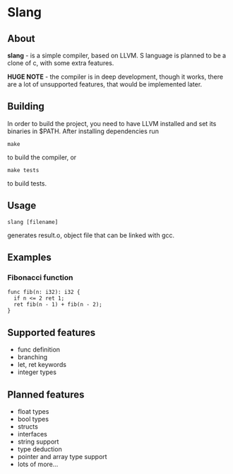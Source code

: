 # Slang
## About

__slang__ - is a simple compiler, based on LLVM. S language is planned to be a clone of c, with some extra features.

__HUGE NOTE__ - the compiler is in deep development, though it works, there are a lot of unsupported features, that would be implemented later.
## Building

In order to build the project, you need to have LLVM installed and set its binaries in $PATH.
After installing dependencies run

```
make
```
to build the compiler, or

```
make tests
```
to build tests.

## Usage
```
slang [filename]
```
generates result.o, object file that can be linked with gcc.

## Examples
### Fibonacci function
```
func fib(n: i32): i32 {
  if n <= 2 ret 1;
  ret fib(n - 1) + fib(n - 2);
}
```

## Supported features
* func definition
* branching
* let, ret keywords
* integer types

## Planned features
* float types
* bool types
* structs
* interfaces
* string support
* type deduction
* pointer and array type support
* lots of more...
